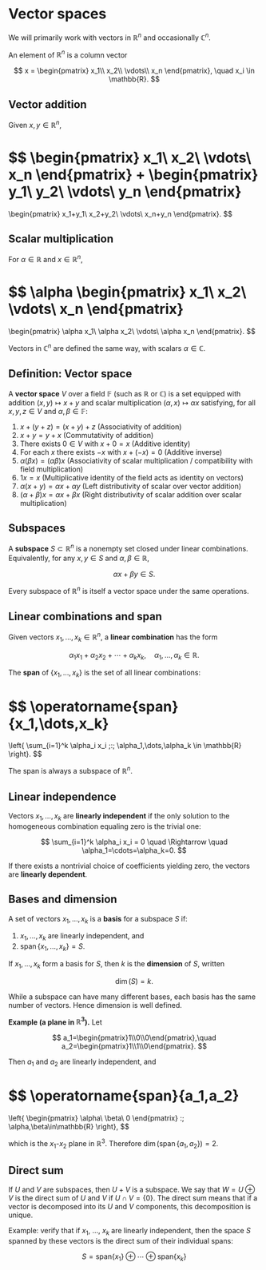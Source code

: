 # Vector spaces

We will primarily work with vectors in $\mathbb{R}^n$ and occasionally $\mathbb{C}^n$.

An element of $\mathbb{R}^n$ is a column vector

$$
x = \begin{pmatrix}
x_1\\
x_2\\
\vdots\\
x_n
\end{pmatrix},
\quad x_i \in \mathbb{R}.
$$

## Vector addition

Given $x,y \in \mathbb{R}^n$,

$$
\begin{pmatrix}
x_1\\
x_2\\
\vdots\\
x_n
\end{pmatrix}
+
\begin{pmatrix}
y_1\\
y_2\\
\vdots\\
y_n
\end{pmatrix}
=
\begin{pmatrix}
x_1+y_1\\
x_2+y_2\\
\vdots\\
x_n+y_n
\end{pmatrix}.
$$

## Scalar multiplication

For $\alpha \in \mathbb{R}$ and $x \in \mathbb{R}^n$,

$$
\alpha
\begin{pmatrix}
x_1\\
x_2\\
\vdots\\
x_n
\end{pmatrix}
=
\begin{pmatrix}
\alpha x_1\\
\alpha x_2\\
\vdots\\
\alpha x_n
\end{pmatrix}.
$$

Vectors in $\mathbb{C}^n$ are defined the same way, with scalars $\alpha \in \mathbb{C}$.

## Definition: Vector space

A **vector space** $V$ over a field $\mathbb{F}$ (such as $\mathbb{R}$ or $\mathbb{C}$) is a set equipped with addition $(x,y)\mapsto x+y$ and scalar multiplication $(\alpha,x)\mapsto \alpha x$ satisfying, for all $x,y,z\in V$ and $\alpha,\beta\in\mathbb{F}$:

1. $x+(y+z)=(x+y)+z$  (Associativity of addition)
2. $x+y=y+x$  (Commutativity of addition)
3. There exists $0\in V$ with $x+0=x$  (Additive identity)
4. For each $x$ there exists $-x$ with $x+(-x)=0$  (Additive inverse)
5. $\alpha(\beta x)=(\alpha\beta)x$  (Associativity of scalar multiplication / compatibility with field multiplication)
6. $1x=x$  (Multiplicative identity of the field acts as identity on vectors)
7. $\alpha(x+y)=\alpha x+\alpha y$  (Left distributivity of scalar over vector addition)
8. $(\alpha+\beta)x=\alpha x+\beta x$  (Right distributivity of scalar addition over scalar multiplication)

## Subspaces

A **subspace** $S \subset \mathbb{R}^n$ is a nonempty set closed under linear combinations. Equivalently, for any $x,y \in S$ and $\alpha,\beta \in \mathbb{R}$,

$$
\alpha x + \beta y \in S.
$$

Every subspace of $\mathbb{R}^n$ is itself a vector space under the same operations.

## Linear combinations and span

Given vectors $x_1,\dots,x_k \in \mathbb{R}^n$, a **linear combination** has the form

$$
\alpha_1 x_1 + \alpha_2 x_2 + \cdots + \alpha_k x_k,
\quad \alpha_1,\dots,\alpha_k \in \mathbb{R}.
$$

The **span** of $\{x_1,\dots,x_k\}$ is the set of all linear combinations:

$$
\operatorname{span}\{x_1,\dots,x_k\}
=
\left\{
\sum_{i=1}^k \alpha_i x_i \;:\; \alpha_1,\dots,\alpha_k \in \mathbb{R}
\right\}.
$$

The span is always a subspace of $\mathbb{R}^n$.

## Linear independence

Vectors $x_1,\dots,x_k$ are **linearly independent** if the only solution to the homogeneous combination equaling zero is the trivial one:

$$
\sum_{i=1}^k \alpha_i x_i = 0
\quad \Rightarrow \quad
\alpha_1=\cdots=\alpha_k=0.
$$

If there exists a nontrivial choice of coefficients yielding zero, the vectors are **linearly dependent**.

## Bases and dimension

A set of vectors $x_1,\dots,x_k$ is a **basis** for a subspace $S$ if:

1. $x_1,\dots,x_k$ are linearly independent, and
2. $\operatorname{span}\{x_1,\dots,x_k\} = S$.

If $x_1,\dots,x_k$ form a basis for $S$, then $k$ is the **dimension** of $S$, written

$$
\dim(S) = k.
$$

While a subspace can have many different bases, each basis has the same number of vectors. Hence dimension is well defined.

**Example (a plane in $\mathbb{R}^3$).** Let

$$
a_1=\begin{pmatrix}1\\0\\0\end{pmatrix},\quad
a_2=\begin{pmatrix}1\\1\\0\end{pmatrix}.
$$

Then $a_1$ and $a_2$ are linearly independent, and

$$
\operatorname{span}\{a_1,a_2\}
=
\left\{
\begin{pmatrix}
\alpha\\
\beta\\
0
\end{pmatrix}
:\; \alpha,\beta\in\mathbb{R}
\right\},
$$

which is the $x_1$-$x_2$ plane in $\mathbb{R}^3$. Therefore $\dim(\operatorname{span}\{a_1,a_2\})=2$.

## Direct sum

If $U$ and $V$ are subspaces, then $U+V$ is a subspace. We say that $W=U \oplus V$ is the direct sum of $U$ and $V$ if $U \cap V = \{0\}$. The direct sum means that if a vector is decomposed into its $U$ and $V$ components, this decomposition is unique.

Example: verify that if $x_1$, ..., $x_k$ are linearly independent, then the space $S$ spanned by these vectors is the direct sum of their individual spans:

$$
S = \text{span}\{x_1\} \oplus \cdots \oplus \text{span}\{x_k\}
$$
